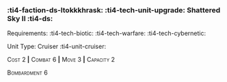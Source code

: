 ### :ti4-faction-ds-ltokkkhrask: :ti4-tech-unit-upgrade: **Shattered Sky II** :ti4-ds:

Requirements: :ti4-tech-biotic: :ti4-tech-warfare: :ti4-tech-cybernetic:

Unit Type: Cruiser :ti4-unit-cruiser:

<span style="font-variant:small-caps;">Cost 2</span> __|__ <span style="font-variant:small-caps;">Combat 6</span> __|__ <span style="font-variant:small-caps;">Move 3</span> __|__ <span style="font-variant:small-caps;">Capacity 2</span>

<span style="font-variant:small-caps;">Bombardment 6</span>
